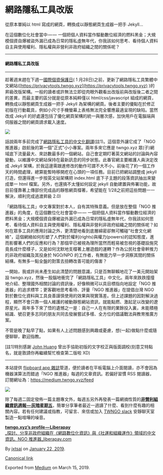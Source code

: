網路隱私工具改版
========

從原本單純以 html 寫成的網頁，轉換成以靜態網頁生成器一把手 Jekyll…

在這個數位化社會當中 — — 一個把個人資料當作驅動數位經濟的燃料黑金；大規模個資自爆被盜外漏已成為日常的隱私虛無年代，你我該如何思考、看待個人資料自主與使用權利、隱私權與非營利非政府組織之間的關係呢？

* * *

#### 網路隱私工具改版

* * *

趁著週末趕在下週一[國際個資保護日](https://www.coe.int/en/web/portal/28-january-data-protection-day)( 1 月28日)之前，更新了網路隱私工具繁體中文網站([https://privacytools.twngo.xyz](https://privacytools.twngo.xyz) )的昇級改版架構。一般的讀者或許無法立即從肉眼外觀看出改版前與改版後二者之間的差異，而最主要的區分就是從原本純粹僅以 html/css/javascript 組成的網頁，轉換成以靜態網頁生成器一把手 Jekyll 為架構的網頁。後者主要的優點在於修正初版在行動載具，例如小尺寸手機螢幕上表格無法完全響應最適呈現的缺陷。當然改成 Jekyll 的好處還包括了優化網頁架構的統一與層次感，加快用戶在電腦端與伺服器之間的網頁請求載入速度。

![](https://cdn-images-1.medium.com/max/800/1*s5PAJ92sKUJbu5SvNDPbMQ.png)

話說兩年多前完成了[網路隱私工具的中文化翻譯](https://to.twngo.xyz/2wH8CUY)(註1)。這個意外讓它成了「NGO 推進器」啟航後的第一個"正式"小小專案。兩年多來它應是 twngo.xyz 眾(子)網域底下流量最大、來訪數最多的一個網站，自己會定期盯著英文網站的討論與內容變動，以維護中文網站保持在最新訊息的同步狀態。此番官網主要維護人員決定改成 Jekyll 架構，於我這邊需跟進修改的動作可謂不大不小，前後花了約一個工作天的時間處理，總算能暫時移開疙在心頭的一項任務。目前已把網站調整成 jekyll 打造，但還得進一步按英文站架構把 index.html 底下子主題的段落資訊抽出來變成單一 html 檔案。另外，也還搞不太懂如何設定 jekyll 自動建置與佈署功能，故目前僅靠著上傳部份完成品的靜態網頁橕著，希望能在 1/28之前把這些問題一一解決，順利完成過渡昇級 2.0)

「網路隱私工具」中文專案對於本人，自有其特殊意義。但是放在整個「NGO 推進器」的角度，在這個數位化社會當中 — — 一個把個人資料當作驅動數位經濟的燃料黑金；大規模個資自爆被盜外漏已成為日常的隱私虛無年代，你我該如何思考、看待個人資料自主與使用權利、隱私權與非營利非政府組織之間的關係呢？如何在眾多工具的應用討論之外，更清楚地看到底層綿密卻無可觸碰"社會文化網絡"，這個網絡如何形塑了人們對於權利(rights)與權力(powers)的認知態度，進而影響著人們的反應和行為？那個早已被視為理所當然而輕易被忽視的基礎設施究竟長成什麼樣子，又是如何沈默地支橕著上層遊戲的運轉？作為公民社會骨幹推力的非政府組織及其投身於 NGO/NPO 的工作者，有無能力早一步洞察其間的關係結構，有無多一點全盤的對策去扭轉改善可能的傷害？

一開始，我或許尚未產生如此清楚的問題意識，只是百無聊賴地花了一美元開始架設 twngo.xyz，然後一股腦地衝完了「網路隱私工具」中文化。兩年來跌跌撞撞地介紹、整理國外相關討論的資訊後，好像稍微可以具目標指向地設定「NGO 推進器」的追求標竿；更客觀地思考看待、評量「NGO 推進器」在提倡台灣 NGO 對於數位化資料與工具良善謹慎使用的效果與現實落差。但上述課題的因對解決過程，顯然不會只靠一個人維護的被動靜態網站資訊，就能點燃、激起足以改變的遼原星光。兩年多下來了悟的遺憾之一是：自己一人在有限的業餘投入裏，未能積極結識、號召更多志同的朋友共同去發展嘗試多樣、全方位的倡議戰法與教育推廣方案。

不管是晚了點早了點，如果有人上述問題感到興趣或憂慮，想(一起)做點什麼或隨便聊聊，歡迎指教。

\[註1\]特別感謝 [John Huang](https://medium.com/u/bf8abcf51f23) 曾出手協助初版的文字校正與版面調校(刻意艾特點名，就是敦請你再繼續幫忙檢查第二版啦 XD)

* * *

本站提供 [flipboard app 雜誌](https://to.twngo.xyz/flipboard)管道，便於讀者在平板電腦上介面閱讀，亦不會因為機器演算法而錯過「NGO 推進器」每週的文章資訊。若偏好習慣 RSS 閱讀器，訂閱網址為：https://medium.twngo.xyz/feed

![](https://cdn-images-1.medium.com/max/600/1*Pwbl20M4A_Okv6r8SG7_Kg.png)

除了每週二固定發佈一篇主題專文外，每週五另外再發表一篇網摘性質的[**非營利組織資訊週報 — 灰暗星期五**](https://medium.twngo.xyz/newsletter/home)，簡單分享筆者最近一週讀了什麼、看到什麼有趣的相關內容。若有任何建議或指教，可留言、來信或加入 [TWNGO slack](http://to.twngo.xyz/2tHrRtj) 安靜聊天室製造一點喧嘩的噪音。

[**twngo.xyz’s profile — Liberapay**  
_探討、分享非政府組織在《網路數位化資訊》與《社運和組織運作》領域的中文資訊。NGO 推進器_liberapay.com](https://liberapay.com/twngo.xyz/ "https://liberapay.com/twngo.xyz/")

By [jxtsai](https://medium.com/@jxtsai) on [January 22, 2019](https://medium.com/p/c79886710a14).

[Canonical link](https://medium.com/@jxtsai/%E7%B6%B2%E8%B7%AF%E9%9A%B1%E7%A7%81%E5%B7%A5%E5%85%B7%E6%94%B9%E7%89%88-c79886710a14)

Exported from [Medium](https://medium.com) on March 15, 2019.